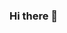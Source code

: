 ### Hi there 👋

<!--
**autremis/autremis** is my firs project.
Here are some ideas to get you started:

- 🔭 I’m currently working on sum css bugs i left.
- 🌱 I’m currently learning html, css and javascript

-->

